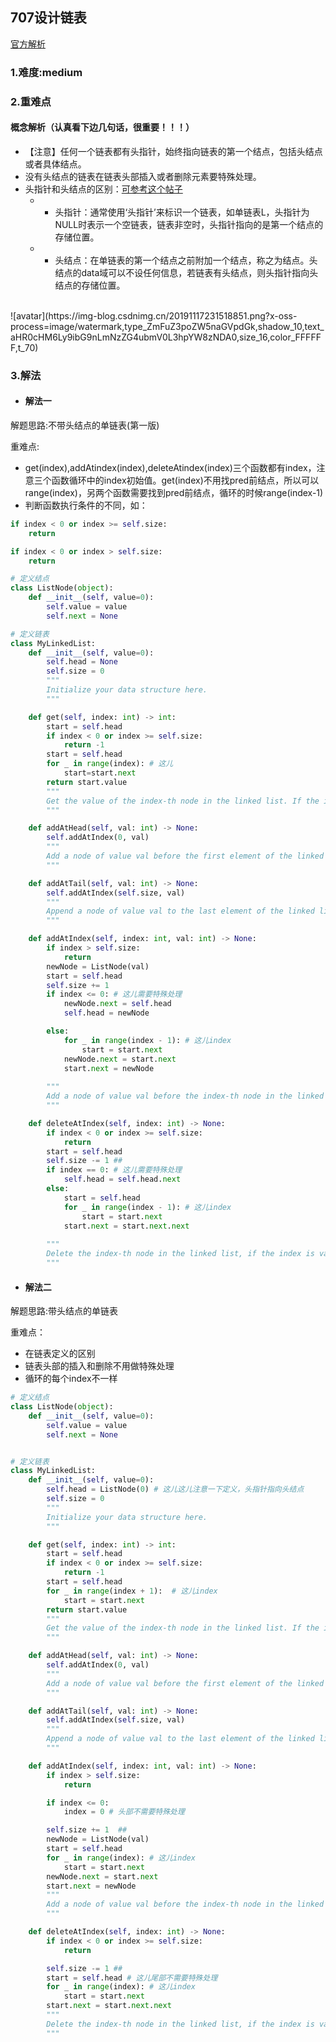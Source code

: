 ## 707设计链表

[官方解析](<https://leetcode-cn.com/problems/design-linked-list/solution/she-ji-lian-biao-by-leetcode/>)

### 1.难度:medium

### 2.重难点

#### 概念解析（认真看下边几句话，很重要！！！）

* 【注意】任何一个链表都有头指针，始终指向链表的第一个结点，包括头结点或者具体结点。
* 没有头结点的链表在链表头部插入或者删除元素要特殊处理。
* 头指针和头结点的区别：[可参考这个帖子](<https://blog.csdn.net/c_base_jin/article/details/103115079>)
  * * 头指针：通常使用‘头指针’来标识一个链表，如单链表L，头指针为NULL时表示一个空链表，链表非空时，头指针指向的是第一个结点的存储位置。<br/>

  * * 头结点：在单链表的第一个结点之前附加一个结点，称之为结点。头结点的data域可以不设任何信息，若链表有头结点，则头指针指向头结点的存储位置。
<br/>
![avatar](https://img-blog.csdnimg.cn/20191117231518851.png?x-oss-process=image/watermark,type_ZmFuZ3poZW5naGVpdGk,shadow_10,text_aHR0cHM6Ly9ibG9nLmNzZG4ubmV0L3hpYW8zNDA0,size_16,color_FFFFFF,t_70)

### 3.解法

* #### 解法一

解题思路:不带头结点的单链表(第一版)

重难点:

* get(index),addAtindex(index),deleteAtindex(index)三个函数都有index，注意三个函数循环中的index初始值。get(index)不用找pred前结点，所以可以range(index)，另两个函数需要找到pred前结点，循环的时候range(index-1)
* 判断函数执行条件的不同，如：

```python
if index < 0 or index >= self.size:
    return

if index < 0 or index > self.size:
    return
```

```python
# 定义结点
class ListNode(object):
    def __init__(self, value=0):
        self.value = value
        self.next = None

# 定义链表
class MyLinkedList:
    def __init__(self, value=0):
        self.head = None
        self.size = 0
        """
        Initialize your data structure here.
        """

    def get(self, index: int) -> int:
        start = self.head
        if index < 0 or index >= self.size:
            return -1
        start = self.head
        for _ in range(index): # 这儿
            start=start.next
        return start.value
        """
        Get the value of the index-th node in the linked list. If the index is invalid, return -1.
        """

    def addAtHead(self, val: int) -> None:
        self.addAtIndex(0, val)
        """
        Add a node of value val before the first element of the linked list. After the insertion, the new node will be the first node of the linked list.
        """

    def addAtTail(self, val: int) -> None:
        self.addAtIndex(self.size, val)
        """
        Append a node of value val to the last element of the linked list.
        """

    def addAtIndex(self, index: int, val: int) -> None:
        if index > self.size:
            return
        newNode = ListNode(val)
        start = self.head
        self.size += 1
        if index <= 0: # 这儿需要特殊处理
            newNode.next = self.head
            self.head = newNode

        else:
            for _ in range(index - 1): # 这儿index
                start = start.next
            newNode.next = start.next
            start.next = newNode
        
        """
        Add a node of value val before the index-th node in the linked list. If index equals to the length of linked list, the node will be appended to the end of linked list. If index is greater than the length, the node will not be inserted.
        """

    def deleteAtIndex(self, index: int) -> None:
        if index < 0 or index >= self.size:
            return
        start = self.head
        self.size -= 1 ##
        if index == 0: # 这儿需要特殊处理
            self.head = self.head.next
        else:
            start = self.head
            for _ in range(index - 1): # 这儿index
                start = start.next
            start.next = start.next.next
       
        """
        Delete the index-th node in the linked list, if the index is valid.
        """

```

* #### 解法二

解题思路:带头结点的单链表

重难点：

* 在链表定义的区别
* 链表头部的插入和删除不用做特殊处理
* 循环的每个index不一样

```python
# 定义结点
class ListNode(object):
    def __init__(self, value=0):
        self.value = value
        self.next = None


# 定义链表
class MyLinkedList:
    def __init__(self, value=0):
        self.head = ListNode(0) # 这儿这儿注意一下定义，头指针指向头结点
        self.size = 0
        """
        Initialize your data structure here.
        """

    def get(self, index: int) -> int:
        start = self.head
        if index < 0 or index >= self.size:
            return -1
        start = self.head
        for _ in range(index + 1):  # 这儿index
            start = start.next
        return start.value
        """
        Get the value of the index-th node in the linked list. If the index is invalid, return -1.
        """

    def addAtHead(self, val: int) -> None:
        self.addAtIndex(0, val)
        """
        Add a node of value val before the first element of the linked list. After the insertion, the new node will be the first node of the linked list.
        """

    def addAtTail(self, val: int) -> None:
        self.addAtIndex(self.size, val)
        """
        Append a node of value val to the last element of the linked list.
        """

    def addAtIndex(self, index: int, val: int) -> None:
        if index > self.size:
            return

        if index <= 0:
            index = 0 # 头部不需要特殊处理

        self.size += 1  ##
        newNode = ListNode(val)
        start = self.head
        for _ in range(index): # 这儿index
            start = start.next
        newNode.next = start.next
        start.next = newNode
        """
        Add a node of value val before the index-th node in the linked list. If index equals to the length of linked list, the node will be appended to the end of linked list. If index is greater than the length, the node will not be inserted.
        """

    def deleteAtIndex(self, index: int) -> None:
        if index < 0 or index >= self.size:
            return

        self.size -= 1 ##
        start = self.head # 这儿尾部不需要特殊处理
        for _ in range(index): # 这儿index
            start = start.next
        start.next = start.next.next
        """
        Delete the index-th node in the linked list, if the index is valid.
        """
```
